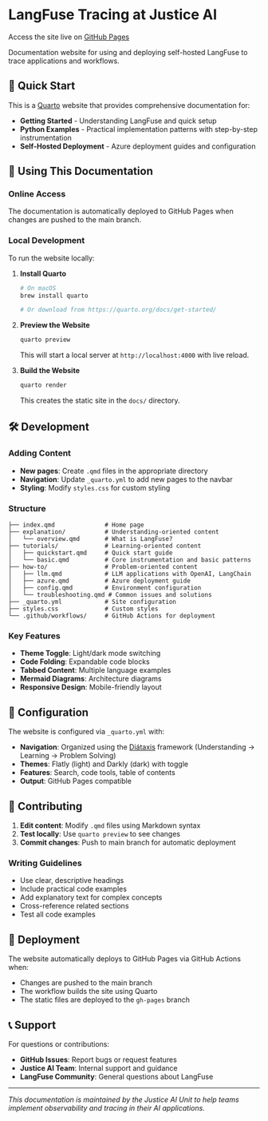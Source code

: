 # LangFuse Tracing at Justice AI

Access the site live on [GitHub Pages](https://justiceaiunit.github.io/langfuse-tracing-selfhost/)

Documentation website for using and deploying self-hosted LangFuse to trace applications and workflows.

## 🚀 Quick Start

This is a [Quarto](https://quarto.org/) website that provides comprehensive documentation for:
- **Getting Started** - Understanding LangFuse and quick setup
- **Python Examples** - Practical implementation patterns with step-by-step instrumentation
- **Self-Hosted Deployment** - Azure deployment guides and configuration

## 📖 Using This Documentation

### Online Access

The documentation is automatically deployed to GitHub Pages when changes are pushed to the main branch.

### Local Development

To run the website locally:

1. **Install Quarto**
   ```bash
   # On macOS
   brew install quarto
   
   # Or download from https://quarto.org/docs/get-started/
   ```

2. **Preview the Website**
   ```bash
   quarto preview
   ```
   
   This will start a local server at `http://localhost:4000` with live reload.

3. **Build the Website**
   ```bash
   quarto render
   ```
   
   This creates the static site in the `docs/` directory.

## 🛠️ Development

### Adding Content

- **New pages**: Create `.qmd` files in the appropriate directory
- **Navigation**: Update `_quarto.yml` to add new pages to the navbar
- **Styling**: Modify `styles.css` for custom styling

### Structure

```
├── index.qmd              # Home page
├── explanation/           # Understanding-oriented content
│   └── overview.qmd       # What is LangFuse?
├── tutorials/             # Learning-oriented content
│   ├── quickstart.qmd     # Quick start guide
│   └── basic.qmd          # Core instrumentation and basic patterns
├── how-to/                # Problem-oriented content
│   ├── llm.qmd            # LLM applications with OpenAI, LangChain
│   ├── azure.qmd          # Azure deployment guide
│   ├── config.qmd         # Environment configuration
│   └── troubleshooting.qmd # Common issues and solutions
├── _quarto.yml            # Site configuration
├── styles.css             # Custom styles
└── .github/workflows/     # GitHub Actions for deployment
```

### Key Features

- **Theme Toggle**: Light/dark mode switching
- **Code Folding**: Expandable code blocks
- **Tabbed Content**: Multiple language examples
- **Mermaid Diagrams**: Architecture diagrams
- **Responsive Design**: Mobile-friendly layout

## 🔧 Configuration

The website is configured via `_quarto.yml` with:

- **Navigation**: Organized using the [Diátaxis](https://diataxis.fr/) framework (Understanding → Learning → Problem Solving)
- **Themes**: Flatly (light) and Darkly (dark) with toggle
- **Features**: Search, code tools, table of contents
- **Output**: GitHub Pages compatible

## 📝 Contributing

1. **Edit content**: Modify `.qmd` files using Markdown syntax
2. **Test locally**: Use `quarto preview` to see changes
3. **Commit changes**: Push to main branch for automatic deployment

### Writing Guidelines

- Use clear, descriptive headings
- Include practical code examples
- Add explanatory text for complex concepts
- Cross-reference related sections
- Test all code examples

## 🚀 Deployment

The website automatically deploys to GitHub Pages via GitHub Actions when:
- Changes are pushed to the main branch
- The workflow builds the site using Quarto
- The static files are deployed to the `gh-pages` branch

## 📞 Support

For questions or contributions:
- **GitHub Issues**: Report bugs or request features
- **Justice AI Team**: Internal support and guidance
- **LangFuse Community**: General questions about LangFuse

---

*This documentation is maintained by the Justice AI Unit to help teams implement observability and tracing in their AI applications.*
